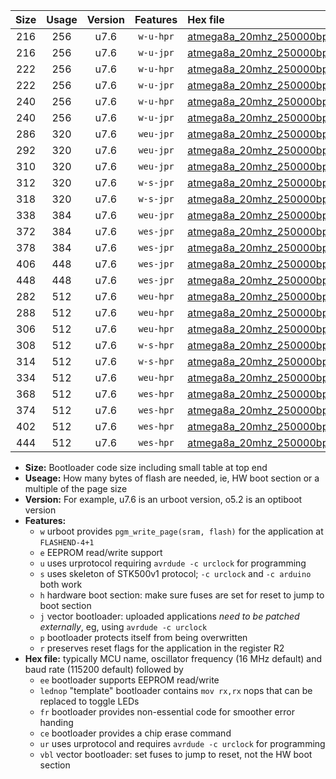 |Size|Usage|Version|Features|Hex file|
|:-:|:-:|:-:|:-:|:--|
|216|256|u7.6|`w-u-hpr`|[atmega8a_20mhz_250000bps_ur.hex](https://raw.githubusercontent.com/stefanrueger/urboot/main/bootloaders/atmega8a/fcpu_20mhz/250000_bps/atmega8a_20mhz_250000bps_ur.hex)|
|216|256|u7.6|`w-u-jpr`|[atmega8a_20mhz_250000bps_ur_vbl.hex](https://raw.githubusercontent.com/stefanrueger/urboot/main/bootloaders/atmega8a/fcpu_20mhz/250000_bps/atmega8a_20mhz_250000bps_ur_vbl.hex)|
|222|256|u7.6|`w-u-hpr`|[atmega8a_20mhz_250000bps_lednop_ur.hex](https://raw.githubusercontent.com/stefanrueger/urboot/main/bootloaders/atmega8a/fcpu_20mhz/250000_bps/atmega8a_20mhz_250000bps_lednop_ur.hex)|
|222|256|u7.6|`w-u-jpr`|[atmega8a_20mhz_250000bps_lednop_ur_vbl.hex](https://raw.githubusercontent.com/stefanrueger/urboot/main/bootloaders/atmega8a/fcpu_20mhz/250000_bps/atmega8a_20mhz_250000bps_lednop_ur_vbl.hex)|
|240|256|u7.6|`w-u-hpr`|[atmega8a_20mhz_250000bps_lednop_fr_ur.hex](https://raw.githubusercontent.com/stefanrueger/urboot/main/bootloaders/atmega8a/fcpu_20mhz/250000_bps/atmega8a_20mhz_250000bps_lednop_fr_ur.hex)|
|240|256|u7.6|`w-u-jpr`|[atmega8a_20mhz_250000bps_lednop_fr_ur_vbl.hex](https://raw.githubusercontent.com/stefanrueger/urboot/main/bootloaders/atmega8a/fcpu_20mhz/250000_bps/atmega8a_20mhz_250000bps_lednop_fr_ur_vbl.hex)|
|286|320|u7.6|`weu-jpr`|[atmega8a_20mhz_250000bps_ee_ur_vbl.hex](https://raw.githubusercontent.com/stefanrueger/urboot/main/bootloaders/atmega8a/fcpu_20mhz/250000_bps/atmega8a_20mhz_250000bps_ee_ur_vbl.hex)|
|292|320|u7.6|`weu-jpr`|[atmega8a_20mhz_250000bps_ee_lednop_ur_vbl.hex](https://raw.githubusercontent.com/stefanrueger/urboot/main/bootloaders/atmega8a/fcpu_20mhz/250000_bps/atmega8a_20mhz_250000bps_ee_lednop_ur_vbl.hex)|
|310|320|u7.6|`weu-jpr`|[atmega8a_20mhz_250000bps_ee_lednop_fr_ur_vbl.hex](https://raw.githubusercontent.com/stefanrueger/urboot/main/bootloaders/atmega8a/fcpu_20mhz/250000_bps/atmega8a_20mhz_250000bps_ee_lednop_fr_ur_vbl.hex)|
|312|320|u7.6|`w-s-jpr`|[atmega8a_20mhz_250000bps_vbl.hex](https://raw.githubusercontent.com/stefanrueger/urboot/main/bootloaders/atmega8a/fcpu_20mhz/250000_bps/atmega8a_20mhz_250000bps_vbl.hex)|
|318|320|u7.6|`w-s-jpr`|[atmega8a_20mhz_250000bps_lednop_vbl.hex](https://raw.githubusercontent.com/stefanrueger/urboot/main/bootloaders/atmega8a/fcpu_20mhz/250000_bps/atmega8a_20mhz_250000bps_lednop_vbl.hex)|
|338|384|u7.6|`weu-jpr`|[atmega8a_20mhz_250000bps_ee_lednop_fr_ce_ur_vbl.hex](https://raw.githubusercontent.com/stefanrueger/urboot/main/bootloaders/atmega8a/fcpu_20mhz/250000_bps/atmega8a_20mhz_250000bps_ee_lednop_fr_ce_ur_vbl.hex)|
|372|384|u7.6|`wes-jpr`|[atmega8a_20mhz_250000bps_ee_vbl.hex](https://raw.githubusercontent.com/stefanrueger/urboot/main/bootloaders/atmega8a/fcpu_20mhz/250000_bps/atmega8a_20mhz_250000bps_ee_vbl.hex)|
|378|384|u7.6|`wes-jpr`|[atmega8a_20mhz_250000bps_ee_lednop_vbl.hex](https://raw.githubusercontent.com/stefanrueger/urboot/main/bootloaders/atmega8a/fcpu_20mhz/250000_bps/atmega8a_20mhz_250000bps_ee_lednop_vbl.hex)|
|406|448|u7.6|`wes-jpr`|[atmega8a_20mhz_250000bps_ee_lednop_fr_vbl.hex](https://raw.githubusercontent.com/stefanrueger/urboot/main/bootloaders/atmega8a/fcpu_20mhz/250000_bps/atmega8a_20mhz_250000bps_ee_lednop_fr_vbl.hex)|
|448|448|u7.6|`wes-jpr`|[atmega8a_20mhz_250000bps_ee_lednop_fr_ce_vbl.hex](https://raw.githubusercontent.com/stefanrueger/urboot/main/bootloaders/atmega8a/fcpu_20mhz/250000_bps/atmega8a_20mhz_250000bps_ee_lednop_fr_ce_vbl.hex)|
|282|512|u7.6|`weu-hpr`|[atmega8a_20mhz_250000bps_ee_ur.hex](https://raw.githubusercontent.com/stefanrueger/urboot/main/bootloaders/atmega8a/fcpu_20mhz/250000_bps/atmega8a_20mhz_250000bps_ee_ur.hex)|
|288|512|u7.6|`weu-hpr`|[atmega8a_20mhz_250000bps_ee_lednop_ur.hex](https://raw.githubusercontent.com/stefanrueger/urboot/main/bootloaders/atmega8a/fcpu_20mhz/250000_bps/atmega8a_20mhz_250000bps_ee_lednop_ur.hex)|
|306|512|u7.6|`weu-hpr`|[atmega8a_20mhz_250000bps_ee_lednop_fr_ur.hex](https://raw.githubusercontent.com/stefanrueger/urboot/main/bootloaders/atmega8a/fcpu_20mhz/250000_bps/atmega8a_20mhz_250000bps_ee_lednop_fr_ur.hex)|
|308|512|u7.6|`w-s-hpr`|[atmega8a_20mhz_250000bps.hex](https://raw.githubusercontent.com/stefanrueger/urboot/main/bootloaders/atmega8a/fcpu_20mhz/250000_bps/atmega8a_20mhz_250000bps.hex)|
|314|512|u7.6|`w-s-hpr`|[atmega8a_20mhz_250000bps_lednop.hex](https://raw.githubusercontent.com/stefanrueger/urboot/main/bootloaders/atmega8a/fcpu_20mhz/250000_bps/atmega8a_20mhz_250000bps_lednop.hex)|
|334|512|u7.6|`weu-hpr`|[atmega8a_20mhz_250000bps_ee_lednop_fr_ce_ur.hex](https://raw.githubusercontent.com/stefanrueger/urboot/main/bootloaders/atmega8a/fcpu_20mhz/250000_bps/atmega8a_20mhz_250000bps_ee_lednop_fr_ce_ur.hex)|
|368|512|u7.6|`wes-hpr`|[atmega8a_20mhz_250000bps_ee.hex](https://raw.githubusercontent.com/stefanrueger/urboot/main/bootloaders/atmega8a/fcpu_20mhz/250000_bps/atmega8a_20mhz_250000bps_ee.hex)|
|374|512|u7.6|`wes-hpr`|[atmega8a_20mhz_250000bps_ee_lednop.hex](https://raw.githubusercontent.com/stefanrueger/urboot/main/bootloaders/atmega8a/fcpu_20mhz/250000_bps/atmega8a_20mhz_250000bps_ee_lednop.hex)|
|402|512|u7.6|`wes-hpr`|[atmega8a_20mhz_250000bps_ee_lednop_fr.hex](https://raw.githubusercontent.com/stefanrueger/urboot/main/bootloaders/atmega8a/fcpu_20mhz/250000_bps/atmega8a_20mhz_250000bps_ee_lednop_fr.hex)|
|444|512|u7.6|`wes-hpr`|[atmega8a_20mhz_250000bps_ee_lednop_fr_ce.hex](https://raw.githubusercontent.com/stefanrueger/urboot/main/bootloaders/atmega8a/fcpu_20mhz/250000_bps/atmega8a_20mhz_250000bps_ee_lednop_fr_ce.hex)|

- **Size:** Bootloader code size including small table at top end
- **Useage:** How many bytes of flash are needed, ie, HW boot section or a multiple of the page size
- **Version:** For example, u7.6 is an urboot version, o5.2 is an optiboot version
- **Features:**
  + `w` urboot provides `pgm_write_page(sram, flash)` for the application at `FLASHEND-4+1`
  + `e` EEPROM read/write support
  + `u` uses urprotocol requiring `avrdude -c urclock` for programming
  + `s` uses skeleton of STK500v1 protocol; `-c urclock` and `-c arduino` both work
  + `h` hardware boot section: make sure fuses are set for reset to jump to boot section
  + `j` vector bootloader: uploaded applications *need to be patched externally*, eg, using `avrdude -c urclock`
  + `p` bootloader protects itself from being overwritten
  + `r` preserves reset flags for the application in the register R2
- **Hex file:** typically MCU name, oscillator frequency (16 MHz default) and baud rate (115200 default) followed by
  + `ee` bootloader supports EEPROM read/write
  + `lednop` "template" bootloader contains `mov rx,rx` nops that can be replaced to toggle LEDs
  + `fr` bootloader provides non-essential code for smoother error handing
  + `ce` bootloader provides a chip erase command
  + `ur` uses urprotocol and requires `avrdude -c urclock` for programming
  + `vbl` vector bootloader: set fuses to jump to reset, not the HW boot section
